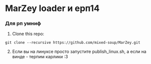 # MarZey loader и ерп14
### Для рп умниф
1. Clone this repo:
```shell
git clone --recursive https://github.com/mixed-soup/MarZey.git
```
2. Если вы на линуксе просто запустите publish_linux.sh, а если на винде - терпим карлики :3
